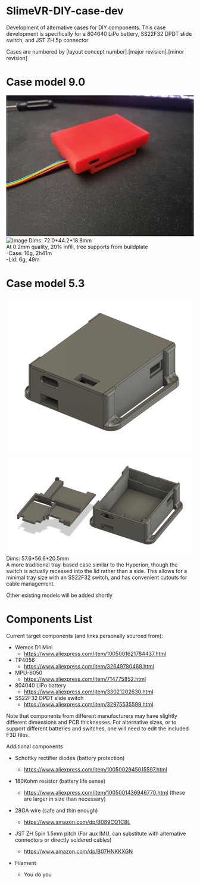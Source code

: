 # SlimeVR-DIY-case-dev
Development of alternative cases for DIY components.
This case development is specifically for a 804040 LiPo battery, SS22F32 DPDT slide switch, and JST ZH 5p connector

Cases are numbered by [layout concept number].[major revision].[minor revision]

# Case model 9.0  
![Image](https://github.com/Sketch56/SlimeVR-DIY-case-dev/blob/06c3cc5c6c8da82cac7aaef6484ed5e536fc3b83/images/case%209.0.6%201.jpg)
![Image](https://github.com/Sketch56/SlimeVR-DIY-case-dev/blob/06c3cc5c6c8da82cac7aaef6484ed5e536fc3b83/images/case%209.0.6%20interior%202.jpg)
Dims: 72.0\*44.2\*18.8mm  
At 0.2mm quality, 20% infill, tree supports from buildplate  
-Case: 16g, 2h41m  
-Lid: 6g, 49m  

# Case model 5.3  
![Image](https://github.com/Sketch56/SlimeVR-DIY-case-dev/blob/d2e23e6f6cdbb311d32a4a8693514bffd53c932e/images/Case%205.3.5%201.png)
![Image](https://github.com/Sketch56/SlimeVR-DIY-case-dev/blob/d2e23e6f6cdbb311d32a4a8693514bffd53c932e/images/Case%205.3.5%202.png)
Dims: 57.6\*56.6\*20.5mm  
A more traditional tray-based case similar to the Hyperion, though the switch is actually recessed into the lid rather than a side. This allows for a minimal tray size with an SS22F32 switch, and has convenient cutouts for cable management.

Other existing models will be added shortly

# Components List
Current target components (and links personally sourced from):
 - Wemos D1 Mini
   - https://www.aliexpress.com/item/1005001621784437.html
 - TP4056
   - https://www.aliexpress.com/item/32649780468.html
 - MPU-6050
   - https://www.aliexpress.com/item/714775852.html
 - 804040 LiPo battery
   - https://www.aliexpress.com/item/33021202630.html
 - SS22F32 DPDT slide switch
   - https://www.aliexpress.com/item/32975535599.html

Note that components from different manufacturers may have slightly different dimensions and PCB thicknesses.
For alternative sizes, or to support different batteries and switches, one will need to edit the included F3D files.

Additional components
 - Schottky rectifier diodes (battery protection)
   - https://www.aliexpress.com/item/1005002945015597.html 
 - 180Kohm resistor (battery life sense)
   - https://www.aliexpress.com/item/1005001436946770.html (these are larger in size than necessary)
 - 28GA wire (safe and thin enough)
   - https://www.amazon.com/dp/B089CQ1C8L
 - JST ZH 5pin 1.5mm pitch (For aux IMU, can substitute with alternative connectors or directly soldered cables)
   - https://www.amazon.com/dp/B07HNKKXGN

 - Filament
   - You do you
